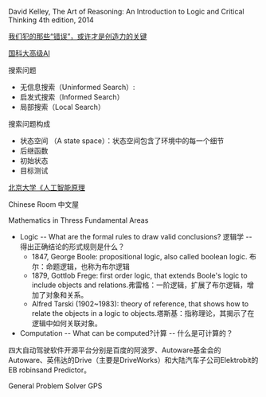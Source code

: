 
 David Kelley, The Art of Reasoning: An Introduction to Logic and Critical Thinking 4th edition, 2014

[我们犯的那些“错误”，或许才是创造力的关键](https://www.huxiu.com/article/782841.html)

[国科大高级AI](https://www.bilibili.com/video/BV17y4y1U7wW/?spm_id_from=333.788.recommend_more_video.0)



搜索问题
* 无信息搜索（Uninformed Search）:
* 启发式搜索（Informed Search）
* 局部搜索（Local Search）

搜索问题构成
* 状态空间 （A state space）：状态空间包含了环境中的每一个细节
* 后继函数
* 初始状态
* 目标测试

[北京大学《人工智能原理](https://www.bilibili.com/video/BV154411874o?p=2)


Chinese Room 中文屋

Mathematics in Thress Fundamental Areas
* Logic -- What are the formal rules to draw valid conclusions? 逻辑学 -- 得出正确结论的形式规则是什么？
  * 1847, George Boole: propositional logic, also called boolean logic. 布尔：命题逻辑，也称为布尔逻辑
  * 1879, Gottlob Frege: first order logic, that extends Boole's logic to include objects and relations.弗雷格：一阶逻辑，扩展了布尔逻辑，增加了对象和关系。
  * Alfred Tarski (1902~1983): theory of reference, that shows how to relate the objects in a logic to objects.塔斯基：指称理论，其揭示了在逻辑中如何关联对象。
* Computation -- What can be computed?计算 -- 什么是可计算的？


四大自动驾驶软件开源平台分别是百度的阿波罗、Autoware基金会的Autoware、英伟达的Drive（主要是DriveWorks）和大陆汽车子公司Elektrobit的EB robinsand Predictor。


General Problem Solver GPS